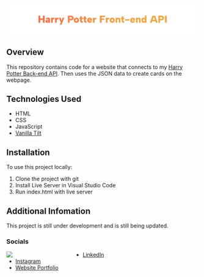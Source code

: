 <img src="./hp-frontend.png" alt="harry potter frontend">

## Overview

This repository contains code for a website that connects to my [Harry Potter Back-end API](https://github.com/SomeProfoundName/aacw-harrypotter-backend-api). Then uses the JSON data to create cards on the webpage.

## Technologies Used

- HTML
- CSS
- JavaScript
- [Vanilla Tilt](https://micku7zu.github.io/vanilla-tilt.js/)

## Installation

To use this project locally:

1. Clone the project with git
2. Install Live Server in Visual Studio Code
3. Run index.html with live server

## Additional Infomation

This project is still under development and is still being updated.

### Socials 

<img align="left" src="./ME-pf.gif" width="200">

- [LinkedIn](https://www.linkedin.com/in/collinscomondi/) <br>
- [Instagram](https://www.instagram.com/someprofoundname/) <br>
- [Website Portfolio](https://www.someprofoundname.com)
